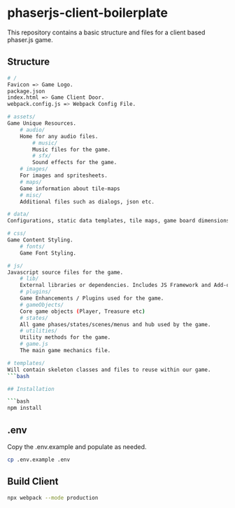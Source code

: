 # phaserjs-client-boilerplate

This repository contains a basic structure and files for a client based phaser.js game.

## Structure

```bash 
# /
Favicon => Game Logo.
package.json
index.html => Game Client Door.
webpack.config.js => Webpack Config File.

# assets/
Game Unique Resources.
    # audio/
    Home for any audio files.
        # music/
        Music files for the game.
        # sfx/
        Sound effects for the game.
    # images/
    For images and spritesheets.
    # maps/
    Game information about tile-maps
    # misc/
    Additional files such as dialogs, json etc.

# data/
Configurations, static data templates, tile maps, game board dimensions etc.

# css/
Game Content Styling.
    # fonts/
    Game Font Styling.

# js/
Javascript source files for the game.
    # lib/
    External libraries or dependencies. Includes JS Framework and Add-ons.
    # plugins/
    Game Enhancements / Plugins used for the game.
    # gameObjects/
    Core game objects (Player, Treasure etc)
    # states/
    All game phases/states/scenes/menus and hub used by the game.
    # utilities/
    Utility methods for the game.
    # game.js
    The main game mechanics file.

# templates/
Will contain skeleton classes and files to reuse within our game.
```bash

## Installation

```bash
npm install
```

## .env

Copy the .env.example and populate as needed.

```bash
cp .env.example .env
```

## Build Client

```bash
npx webpack --mode production
```
